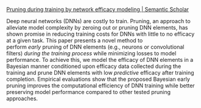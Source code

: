 [Pruning during training by network efficacy modeling | Semantic Scholar](https://www.semanticscholar.org/paper/Pruning-during-training-by-network-efficacy-Rajpal-Zhang/b6299ac4d2c0a3c179e34cb672dfd2e03b3bc3cb)

Deep neural networks (DNNs) are costly to train. Pruning, an approach to alleviate model complexity by zeroing out or pruning DNN elements, has shown promise in reducing training costs for DNNs with little to no efficacy at a given task. This paper presents a novel method to perform _early_ pruning of DNN elements (e.g., neurons or convolutional filters) _during the training process_ while minimizing losses to model performance. To achieve this, we model the efficacy of DNN elements in a Bayesian manner conditioned upon efficacy data collected during the training and prune DNN elements with low _predictive_ efficacy after training completion. Empirical evaluations show that the proposed Bayesian early pruning improves the computational efficiency of DNN training while better preserving model performance compared to other tested pruning approaches.